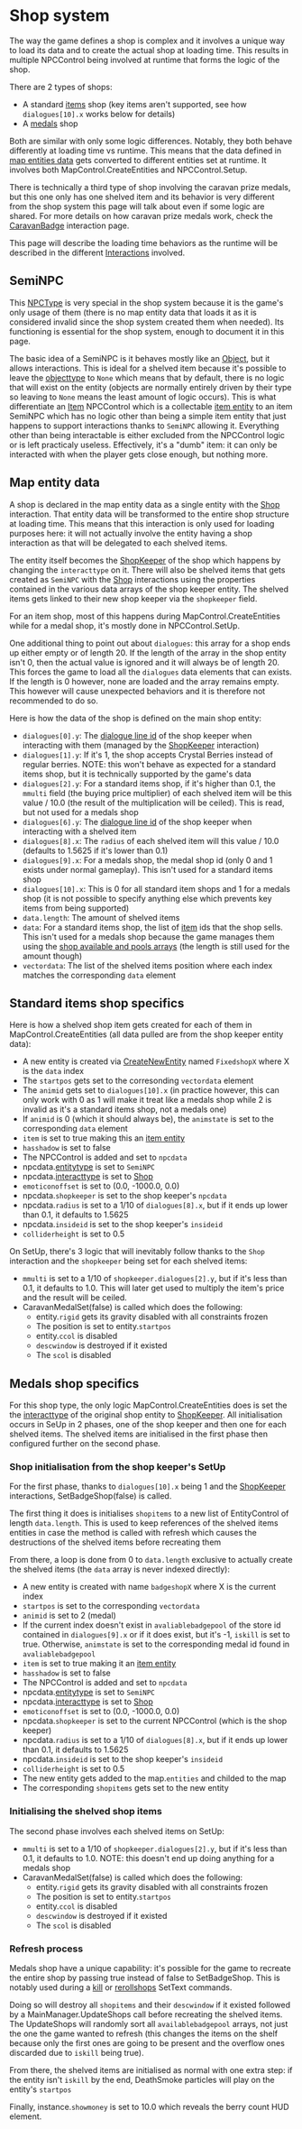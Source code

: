 # Shop system
The way the game defines a shop is complex and it involves a unique way to load its data and to create the actual shop at loading time. This results in multiple NPCControl being involved at runtime that forms the logic of the shop.

There are 2 types of shops:
- A standard [items](../../Enums%20and%20IDs/Items.md) shop (key items aren't supported, see how `dialogues[10].x` works below for details)
- A [medals](../../Enums%20and%20IDs/Medal.md) shop

Both are similar with only some logic differences. Notably, they both behave differently at loading time vs runtime. This means that the data defined in [map entities data](../../TextAsset%20Data/Entity%20data.md#`entitydata`%20directory) gets converted to different entities set at runtime. It involves both MapControl.CreateEntities and NPCControl.Setup.

There is technically a third type of shop involving the caravan prize medals, but this one only has one shelved item and its behavior is very different from the shop system this page will talk about even if some logic are shared. For more details on how caravan prize medals work, check the [CaravanBadge](Interaction/CaravanBadge.md) interaction page.

This page will describe the loading time behaviors as the runtime will be described in the different [Interactions](Interaction.md) involved.

## SemiNPC
This [NPCType](NPCType.md) is very special in the shop system because it is the game's only usage of them (there is no map entity data that loads it as it is considered invalid since the shop system created them when needed). Its functioning is essential for the shop system, enough to document it in this page.

The basic idea of a SemiNPC is it behaves mostly like an [Object](NPCType.md#object), but it allows interactions. This is ideal for a shelved item because it's possible to leave the [objecttype](ObjectTypes.md) to `None` which means that by default, there is no logic that will exist on the entity (objects are normally entirely driven by their type so leaving to `None` means the least amount of logic occurs). This is what differentiate an [Item](ObjectTypes/Item.md) NPCControl which is a collectable [item entity](../EntityControl/Item%20entity.md) to an item SemiNPC which has no logic other than being a simple item entity that just happens to support interactions thanks to `SemiNPC` allowing it. Everything other than being interactable is either excluded from the NPCControl logic or is left practicaly useless. Effectively, it's a "dumb" item: it can only be interacted with when the player gets close enough, but nothing more.

## Map entity data
A shop is declared in the map entity data as a single entity with the [Shop](Interaction/Shop.md) interaction. That entity data will be transformed to the entire shop structure at loading time. This means that this interaction is only used for loading purposes here: it will not actually involve the entity having a shop interaction as that will be delegated to each shelved items.

The entity itself becomes the [ShopKeeper](Interaction/ShopKeeper.md) of the shop which happens by changing the `interacttype` on it. There will also be shelved items that gets created as `SemiNPC` with the [Shop](Interaction/Shop.md) interactions using the properties contained in the various data arrays of the shop keeper entity. The shelved items gets linked to their new shop keeper via the `shopkeeper` field.

For an item shop, most of this happens during MapControl.CreateEntities while for a medal shop, it's mostly done in NPCControl.SetUp.

One additional thing to point out about `dialogues`: this array for a shop ends up either empty or of length 20. If the length of the array in the shop entity isn't 0, then the actual value is ignored and it will always be of length 20. This forces the game to load all the `dialogues` data elements that can exists. If the length is 0 however, none are loaded and the array remains empty. This however will cause unexpected behaviors and it is therefore not recommended to do so.

Here is how the data of the shop is defined on the main shop entity:
- `dialogues[0].y`: The [dialogue line id](../../SetText/Common%20commands%20id%20schemes/Dialogue%20line%20id.md) of the shop keeper when interacting with them (managed by the [ShopKeeper](Interaction/ShopKeeper.md) interaction)
- `dialogues[1].y`: If it's 1, the shop accepts Crystal Berries instead of regular berries. NOTE: this won't behave as expected for a standard items shop, but it is technically supported by the game's data
- `dialogues[2].y`: For a standard items shop, if it's higher than 0.1, the `mmulti` field (the buying price multiplier) of each shelved item will be this value / 10.0 (the result of the multiplication will be ceiled). This is read, but not used for a medals shop
- `dialogues[6].y`: The [dialogue line id](../../SetText/Common%20commands%20id%20schemes/Dialogue%20line%20id.md) of the shop keeper when interacting with a shelved item
- `dialogues[8].x`: The `radius` of each shelved item will this value / 10.0 (defaults to 1.5625  if it's lower than 0.1)
- `dialogues[9].x`: For a medals shop, the medal shop id (only 0 and 1 exists under normal gameplay). This isn't used for a standard items shop
- `dialogues[10].x`: This is 0 for all standard item shops and 1 for a medals shop (it is not possible to specify anything else which prevents key items from being supported)
- `data.length`: The amount of shelved items
- `data`: For a standard items shop, the list of [item](../../../Enums%20and%20IDs/Items.md) ids that the shop sells. This isn't used for a medals shop because the game manages them using the [shop available and pools arrays](../../External%20data%20format/Save%20File.md#line-4-array-line-medals-available-in-medal-shops) (the length is still used for the amount though)
- `vectordata`: The list of the shelved items position where each index matches the corresponding `data` element

## Standard items shop specifics
Here is how a shelved shop item gets created for each of them in MapControl.CreateEntities (all data pulled are from the shop keeper entity data):
- A new entity is created via [CreateNewEntity](../EntityControl/EntityControl%20Creation.md#createnewentity) named `FixedshopX` where X is the `data` index
- The `startpos` gets set to the corresonding `vectordata` element
- The `animid` gets set to `dialogues[10].x` (in practice however, this can only work with 0 as 1 will make it treat like a medals shop while 2 is invalid as it's a standard items shop, not a medals one)
- If `animid` is 0 (which it should always be), the `animstate` is set to the corresponding `data` element
- `item` is set to true making this an [item entity](../EntityControl/Item%20entity.md)
- `hasshadow` is set to false
- The NPCControl is added and set to `npcdata`
- npcdata.[entitytype](NPCType.md) is set to `SemiNPC`
- npcdata.[interacttype](Interaction.md) is set to [Shop](Interaction/Shop.md)
- `emoticonoffset` is set to (0.0, -1000.0, 0.0)
- npcdata.`shopkeeper` is set to the shop keeper's `npcdata`
- npcdata.`radius` is set to a 1/10 of `dialogues[8].x`, but if it ends up lower than 0.1, it defaults to 1.5625
- npcdata.`insideid` is set to the shop keeper's `insideid`
- `colliderheight` is set to 0.5

On SetUp, there's 3 logic that will inevitably follow thanks to the `Shop` interaction and the `shopkeeper` being set for each shelved items:
- `mmulti` is set to a 1/10 of `shopkeeper.dialogues[2].y`, but if it's less than 0.1, it defaults to 1.0. This will later get used to multiply the item's price and the result will be ceiled.
- CaravanMedalSet(false) is called which does the following:
  - entity.`rigid` gets its gravity disabled with all constraints frozen
  - The position is set to entity.`startpos`
  - entity.`ccol` is disabled
  - `descwindow` is destroyed if it existed
  - The `scol` is disabled

## Medals shop specifics
For this shop type, the only logic MapControl.CreateEntities does is set the the [interacttype](Interaction.md) of the original shop entity to [ShopKeeper](Interaction/ShopKeeper.md). All initialisation occurs in SeUp in 2 phases, one of the shop keeper and then one for each shelved items. The shelved items are initialised in the first phase then configured further on the second phase.

### Shop initialisation from the shop keeper's SetUp
For the first phase, thanks to `dialogues[10].x` being 1 and the [ShopKeeper](Interaction/ShopKeeper.md) interactions, SetBadgeShop(false) is called.

The first thing it does is initialises `shopitems` to a new list of EntityControl of length `data.length`. This is used to keep references of the shelved items entities in case the method is called with refresh which causes the destructions of the shelved items before recreating them

From there, a loop is done from 0 to `data.length` exclusive to actually create the shelved items (the `data` array is never indexed directly):
- A new entity is created with name `badgeshopX` where X is the current index
- `startpos` is set to the corresponding `vectordata`
- `animid` is set to 2 (medal)
- If the current index doesn't exist in `avaliablebadgepool` of the store id contained in `dialogues[9].x` or if it does exist, but it's -1, `iskill` is set to true. Otherwise, `animstate` is set to the corresponding medal id found in `avaliablebadgepool`
- `item` is set to true making it an [item entity](../EntityControl/Item%20entity.md)
- `hasshadow` is set to false
- The NPCControl is added and set to `npcdata`
- npcdata.[entitytype](NPCType.md) is set to `SemiNPC`
- npcdata.[interacttype](Interaction.md) is set to [Shop](Interaction/Shop.md)
- `emoticonoffset` is set to (0.0, -1000.0, 0.0)
- npcdata.`shopkeeper` is set to the current NPCControl (which is the shop keeper)
- npcdata.`radius` is set to a 1/10 of `dialogues[8].x`, but if it ends up lower than 0.1, it defaults to 1.5625
- npcdata.`insideid` is set to the shop keeper's `insideid`
- `colliderheight` is set to 0.5
- The new entity gets added to the map.`entities` and childed to the map
- The corresponding `shopitems` gets set to the new entity

### Initialising the shelved shop items
The second phase involves each shelved items on SetUp:
- `mmulti` is set to a 1/10 of `shopkeeper.dialogues[2].y`, but if it's less than 0.1, it defaults to 1.0. NOTE: this doesn't end up doing anything for a medals shop
- CaravanMedalSet(false) is called which does the following:
  - entity.`rigid` gets its gravity disabled with all constraints frozen
  - The position is set to entity.`startpos`
  - entity.`ccol` is disabled
  - `descwindow` is destroyed if it existed
  - The `scol` is disabled

### Refresh process
Medals shop have a unique capability: it's possible for the game to recreate the entire shop by passing true instead of false to SetBadgeShop. This is notably used during a [kill](../../SetText/Individual%20commands/Kill.md) or [rerollshops](../../SetText/Individual%20commands/Rerollshops.md) SetText commands.

Doing so will destroy all `shopitems` and their `descwindow` if it existed followed by a MainManager.UpdateShops call before recreating the shelved items. The UpdateShops will randomly sort all `availablebadgepool` arrays, not just the one the game wanted to refresh (this changes the items on the shelf because only the first ones are going to be present and the overflow ones discarded due to `iskill` being true).

From there, the shelved items are initialised as normal with one extra step: if the entity isn't `iskill` by the end, DeathSmoke particles will play on the entity's `startpos`

Finally, instance.`showmoney` is set to 10.0 which reveals the berry count HUD element.